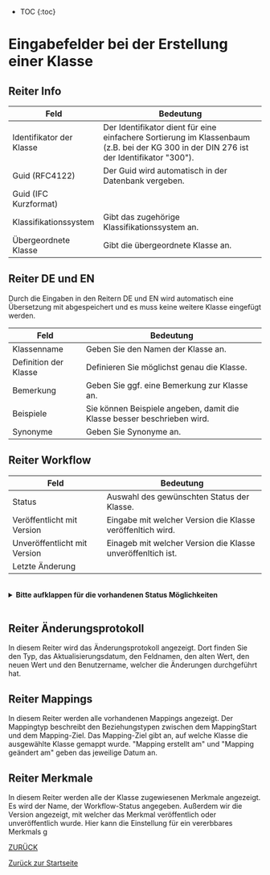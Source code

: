 * TOC
{:toc}


# Eingabefelder bei der Erstellung einer Klasse

## Reiter Info

Feld | Bedeutung
---- | ---------
Identifikator der Klasse | Der Identifikator dient für eine einfachere Sortierung im Klassenbaum (z.B. bei der KG 300 in der DIN 276 ist der Identifikator "300").
Guid (RFC4122) | Der Guid wird automatisch in der Datenbank vergeben.
Guid (IFC Kurzformat) |
Klassifikationssystem | Gibt das zugehörige Klassifikationssystem an.
Übergeordnete Klasse | Gibt die übergeordnete Klasse an.

## Reiter DE und EN
Durch die Eingaben in den Reitern DE und EN wird automatisch eine Übersetzung mit abgespeichert und es muss keine weitere Klasse eingefügt werden.

Feld | Bedeutung
---- | ---------
Klassenname | Geben Sie den Namen der Klasse an.
Definition der Klasse | Definieren Sie möglichst genau die Klasse.
Bemerkung | Geben Sie ggf. eine Bemerkung zur Klasse an.
Beispiele | Sie können Beispiele angeben, damit die Klasse besser beschrieben wird.
Synonyme | Geben Sie Synonyme an.

## Reiter Workflow

Feld | Bedeutung
---- | ---------
Status | Auswahl des gewünschten Status der Klasse.
Veröffentlicht mit Version | Eingabe mit welcher Version die Klasse veröffenltich wird.
Unveröffentlicht mit Version | Einageb mit welcher Version die Klasse unveröffenltich ist.
Letzte Änderung |

<br>

<details>
  <summary><b>Bitte aufklappen für die vorhandenen Status Möglichkeiten</b></summary>
  
  
  - Abgekündigt <br>
  - Änderung angefragt<br>
  - Angefragt<br>
  - Erfasst<br>
  - Freigabe Katalogausschuss beantragt<br>
  - Geprüft<br>
  - Nicht übersetzt<br>
  - Obsolet<br>
  - Publiziert<br>
  - Übersetzt<br>
  - Übersetzung geprüft<br>
  
  </details>

<br>

## Reiter Änderungsprotokoll
In diesem Reiter wird das Änderungsprotokoll angezeigt.
Dort finden Sie den Typ, das Aktualisierungsdatum, den Feldnamen, den alten Wert, den neuen Wert und den Benutzername, welcher die Änderungen durchgeführt hat.

## Reiter Mappings
In diesem Reiter werden alle vorhandenen Mappings angezeigt.
Der Mappingtyp beschreibt den Beziehungstypen zwischen dem MappingStart und dem Mapping-Ziel.
Das Mapping-Ziel gibt an, auf welche Klasse die ausgewählte Klasse gemappt wurde.
"Mapping erstellt am" und "Mapping geändert am" geben das jeweilige Datum an.

## Reiter Merkmale
In diesem Reiter werden alle der Klasse zugewiesenen Merkmale angezeigt.
Es wird der Name, der Workflow-Status angegeben. Außerdem wir die Version angezeigt, mit welcher das Merkmal veröffentlich oder unveröffentlich wurde.
Hier kann die Einstellung für ein vererbbares Merkmals g


[ZURÜCK](3.2.0_Eingabefelder.md)

[Zurück zur Startseite](https://bimeta-steuerkreis.github.io/Anwenderhilfe/)

